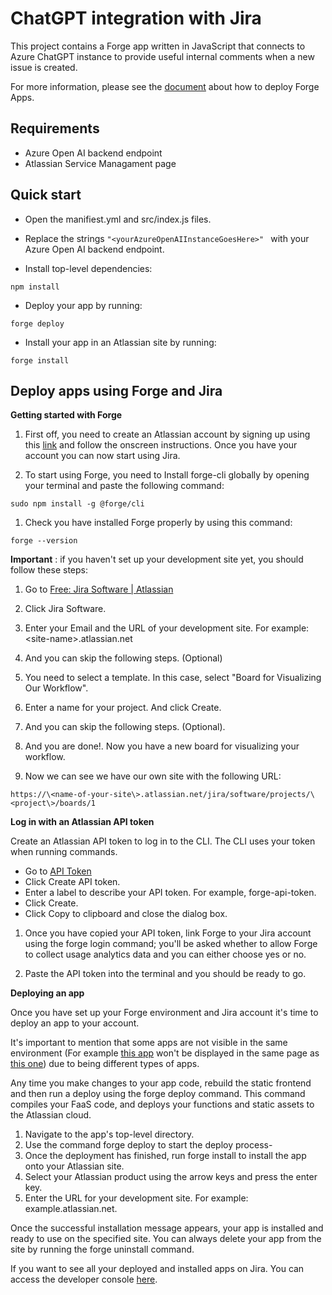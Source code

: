 # ChatGPT integration with Jira

This project contains a Forge app written in JavaScript that connects to Azure ChatGPT instance to provide useful internal comments when a new issue is created.

For more information, please see the [document](https://docs.google.com/document/d/1FESPEJdeH53Vir_IRxBnY5DnD8k7Nrd8OaOEEYSMVhc/edit?usp=sharing) about how to deploy Forge Apps.

## Requirements

- Azure Open AI backend endpoint
- Atlassian Service Managament page

## Quick start
- Open the manifiest.yml and src/index.js files.

- Replace the strings ```"<yourAzureOpenAIInstanceGoesHere>" ``` with your Azure Open AI backend endpoint.

- Install top-level dependencies:
```
npm install
```

- Deploy your app by running:
```
forge deploy
```

- Install your app in an Atlassian site by running:
```
forge install
```

## Deploy apps using Forge and Jira

**Getting started with Forge**

1. First off, you need to create an Atlassian account by signing up using this [link](https://id.atlassian.com/signup) and follow the onscreen instructions. Once you have your account you can now start using Jira.

1. To start using Forge, you need to Install forge-cli globally by opening your terminal and paste the following command:

```sudo npm install -g @forge/cli```

1. Check you have installed Forge properly by using this command:

```forge --version```

**Important** : if you haven't set up your development site yet, you should follow these steps:

1. Go to [Free: Jira Software | Atlassian](https://www.atlassian.com/es/software/jira/free)
2. Click Jira Software.
3. Enter your Email and the URL of your development site. For example: \<site-name\>.atlassian.net

4. And you can skip the following steps. (Optional)
5. You need to select a template. In this case, select "Board for Visualizing Our Workflow".

6. Enter a name for your project. And click Create.
7. And you can skip the following steps. (Optional).
8. And you are done!. Now you have a new board for visualizing your workflow.
9. Now we can see we have our own site with the following URL:

```https://\<name-of-your-site\>.atlassian.net/jira/software/projects/\<project\>/boards/1```

**Log in with an Atlassian API token**

Create an Atlassian API token to log in to the CLI. The CLI uses your token when running commands.

- Go to [API Token](https://id.atlassian.com/manage/api-tokens)
- Click Create API token.
- Enter a label to describe your API token. For example, forge-api-token.
- Click Create.
- Click Copy to clipboard and close the dialog box.

1. Once you have copied your API token, link Forge to your Jira account using the forge login command; you'll be asked whether to allow Forge to collect usage analytics data and you can either choose yes or no.

1. Paste the API token into the terminal and you should be ready to go.

**Deploying an app**

Once you have set up your Forge environment and Jira account it's time to deploy an app to your account.

It's important to mention that some apps are not visible in the same environment (For example [this app](https://developer.atlassian.com/platform/forge/build-a-custom-ui-app-in-jira/) won't be displayed in the same page as [this one](https://developer.atlassian.com/platform/forge/build-a-custom-ui-app-in-jira-service-management/)) due to being different types of apps.

Any time you make changes to your app code, rebuild the static frontend and then run a deploy using the forge deploy command. This command compiles your FaaS code, and deploys your functions and static assets to the Atlassian cloud.

1. Navigate to the app's top-level directory.
2. Use the command forge deploy to start the deploy process-
3. Once the deployment has finished, run forge install to install the app onto your Atlassian site.
4. Select your Atlassian product using the arrow keys and press the enter key.
5. Enter the URL for your development site. For example: example.atlassian.net.

Once the successful installation message appears, your app is installed and ready to use on the specified site. You can always delete your app from the site by running the forge uninstall command.

If you want to see all your deployed and installed apps on Jira. You can access the developer console [here](https://developer.atlassian.com/console/myapps/).
